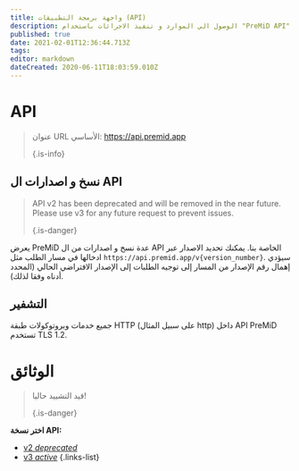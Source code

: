 ```yaml
---
title: واجهة برمجة التطبيقات (API)
description: الوصول الي الموارد و تنفيذ الاجرائات باستخدام "PreMiD API"
published: true
date: 2021-02-01T12:36:44.713Z
tags:
editor: markdown
dateCreated: 2020-06-11T18:03:59.010Z
---
```


# API

> عنوان URL الأساسي: https://api.premid.app 
> 
> {.is-info}

## نسخ و اصدارات ال API
> API v2 has been deprecated and will be removed in the near future. Please use v3 for any future request to prevent issues. 
> 
> {.is-danger}

يعرض PreMiD عدة نسخ و اصدارات من ال API الخاصة بنا. يمكنك تحديد الاصدار عبر ادخالها في مسار الطلب مثل `https://api.premid.app/v{version_number}`. سيؤدي إهمال رقم الإصدار من المسار إلى توجيه الطلبات إلى الإصدار الافتراضي الحالي (المحدد أدناه وفقا لذلك).

## التشفير

جميع خدمات وبروتوكولات طبقة HTTP (على سبيل المثال http) داخل API PreMiD تستخدم TLS 1.2.

# الوثائق
> قيد التشييد حاليا! 
> 
> {.is-danger}

**اختر نسخة API:**
- [v2 *deprecated*](/dev/api/v2)
- [v3 *active*](/dev/api/v3)
{.links-list}